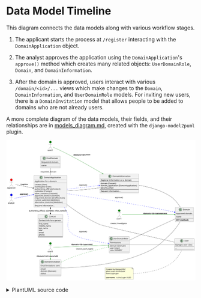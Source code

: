 # Data Model Timeline

This diagram connects the data models along with various workflow stages.

1. The applicant starts the process at `/register` interacting with the
   `DomainApplication` object.

2. The analyst approves the application using the `DomainApplication`'s
   `approve()` method which creates many related objects: `UserDomainRole`,
   `Domain`, and `DomainInformation`.

3. After the domain is approved, users interact with various
   `/domain/<id>/...` views which make changes to the `Domain`,
   `DomainInformation`, and `UserDomainRole` models. For inviting new users,
   there is a `DomainInvitation` model that allows people to be added to
   domains who are not already users.

A more complete diagram of the data models, their fields, and their
relationships are in [models_diagram.md](./models_diagram.md), created with
the `django-model2puml` plugin.

![Data model timeline diagram](./model_timeline.svg)

<details>
<summary>PlantUML source code</summary>
To regenerate this image using Docker, run

```bash
$ docker run -v $(pwd):$(pwd) -w $(pwd) -it plantuml/plantuml -tsvg model_timeline.md
```


```plantuml
@startuml

allowmixing
left to right direction

class DomainApplication {
  Application for a domain
  --
  creator (User)
  investigator (User)
  authorizing_official (Contact)
  submitter (Contact)
  other_contacts (Contacts)
  approved_domain (Domain)
  requested_domain (DraftDomain)
  current_websites (Websites)
  alternative_domains (Websites)
  --
  Request information...
}

class User {
  Django's user class
  --
  ...
  --
}
note left of User
  Created by DjangoOIDC
  when users arrive back
  from Login.gov

  <b>username</b> is the Login UUID
end note

DomainApplication -l- User : creator, investigator

class Contact {
  Contact info for a person
  --
  first_name
  middle_name
  last_name
  title
  email
  phone
  --
}

DomainApplication *-r-* Contact : authorizing_official, submitter, other_contacts

class DraftDomain {
  Requested domain
  --
  name
  --
}

DomainApplication -l- DraftDomain : requested_domain

class Domain {
  Approved domain
  --
  name
  --
  <b>EPP methods</b>
}

DomainApplication .right[#blue].> Domain : approve()

class DomainInformation {
  Registrar information on a domain
  --
  domain (Domain)
  domain_application (DomainApplication)
  security_email
  --
  Request information...
}

DomainInformation -- Domain
DomainInformation -- DomainApplication
DomainApplication .[#blue].> DomainInformation : approve()

class UserDomainRole {
  Permissions
  --
  domain (Domain)
  user (User)
  role="ADMIN"
  --
}
UserDomainRole -- User
UserDomainRole -- Domain
DomainApplication .[#blue].> UserDomainRole : approve()

class DomainInvitation {
  Email invitations sent
  --
  email
  domain (Domain)
  status
  --
}
DomainInvitation -- Domain
DomainInvitation .[#green].> UserDomainRole : User.on_each_login()

actor applicant #Red
applicant -d-> DomainApplication : **/register**

actor analyst #Blue
analyst -[#blue]-> DomainApplication : **approve()**

actor user1 #Green
user1 -[#green]-> Domain : **/domain/<id>/nameservers**
actor user2 #Green
user2 -[#green]-> DomainInformation : **/domain/<id>/?????**
actor user3 #Green
user3 -right[#green]-> UserDomainRole : **/domain/<id>/users/add**
user3 -right[#green]-> DomainInvitation : **/domain/<id>/users/add**

@enduml
```

</details>
